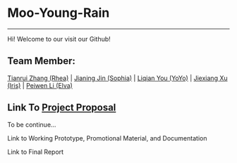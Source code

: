 
# Moo-Young-Rain
***
Hi! Welcome to our visit our Github!
<br>
## Team Member: 
[Tianrui Zhang (Rhea)](https://github.com/Rhea-zhang)  | 
[Jianing Jin (Sophia)](https://github.com/maaaiko) | 
[Liqian You (YoYo)](https://github.com/LiqianYOUY) | 
[Jiexiang Xu (Iris)](https://github.com/Jiexiang-Xu) | 
[Peiwen Li (Elva)](https://github.com/elvalpw)
<br>
## Link To [Project Proposal](https://github.com/deco3500-2019/Moo-Young-Rain/wiki/Concept-Proposal)

To be continue...

Link to Working Prototype, Promotional Material, and Documentation

Link to Final Report

